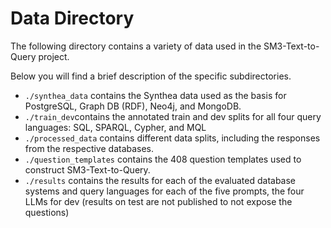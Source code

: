 # Data Directory

The following directory contains a variety of data used in the SM3-Text-to-Query project. 

Below you will find a brief description of the specific subdirectories.


- `./synthea_data` contains the Synthea data used as the basis for PostgreSQL, Graph DB (RDF), Neo4j, and MongoDB.
- `./train_dev`contains the annotated
  train and dev splits for all four query languages: SQL, SPARQL, Cypher, and
  MQL
- `./processed_data` contains different data splits, including the responses from the respective databases.
- `./question_templates` contains the 408 question templates used to construct SM3-Text-to-Query.
- `./results` contains the results for each of the
  evaluated database systems and query languages for each of the five prompts,
the four LLMs for dev (results on test are not published to not expose the questions)
